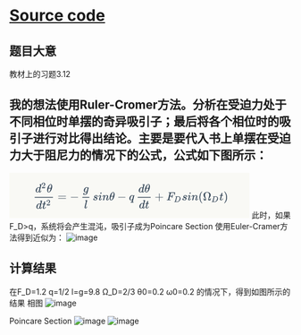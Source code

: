 # [Source code](https://github.com/pycll/computationalphysics_N2015301020174/blob/master/schoolwork_6/schoolwork_6.py)
## 题目大意
教材上的习题3.12
## 我的想法使用Ruler-Cromer方法。分析在受迫力处于不同相位时单摆的奇异吸引子；最后将各个相位时的吸引子进行对比得出结论。主要是要代入书上单摆在受迫力大于阻尼力的情况下的公式，公式如下图所示：
![image](https://github.com/pycll/computationalphysics_N2015301020174/blob/master/schoolwork_6/%E6%88%AA%E5%9B%BE_2017-10-28_00-32-51.png)
此时，如果F_D>q，系统将会产生混沌，吸引子成为Poincare Section
使用Euler-Cramer方法得到近似为：
![image](computationalphysics_N2015301020174/schoolwork_6/Formula.PNG)

## 计算结果
在F_D=1.2 q=1/2 l=g=9.8 Ω_D=2/3 θ0=0.2 ω0=0.2 的情况下，得到如图所示的结果
相图
![image]( computationalphysics_N2015301020174/schoolwork_6/Phase.PNG )

Poincare Section
![image](computationalphysics_N2015301020174/schoolwork_6/PoincareSection_1.PNG)
![image](computationalphysics_N2015301020174/schoolwork_6/PoincareSection_2.PNG)
